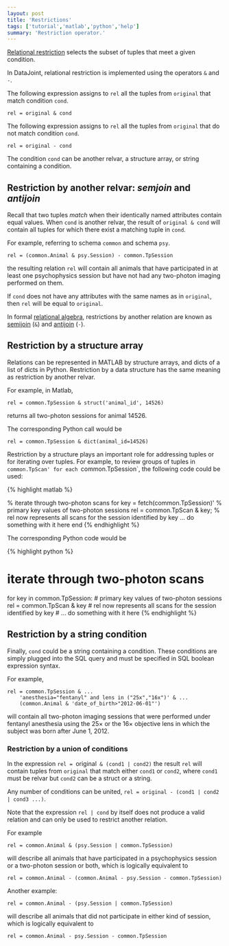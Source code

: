 ```yaml
---
layout: post
title: 'Restrictions'
tags: ['tutorial','matlab','python','help']
summary: 'Restriction operator.'
---
```


[Relational restriction](http://en.wikipedia.org/wiki/Selection_%28relational_algebra%29) selects the subset of tuples that meet a given condition.

In DataJoint, relational restriction is implemented using the operators `&` and `-`. 

The following expression assigns to `rel` all the tuples from `original` that match condition `cond`.

```
rel = original & cond
```

The following expression assigns to `rel` all the tuples from `original` that do not match condition `cond`.

```
rel = original - cond
```

The condition `cond` can be another relvar, a structure array, or string containing a condition.


## Restriction by another relvar: _semjoin_ and _antijoin_

Recall that two tuples _match_ when their identically named attributes contain equal values.  When `cond` is another relvar, the result of `original & cond` will contain all tuples for which there exist a matching tuple in `cond`.

For example, referring to schema `common` and schema `psy`. 

```
rel = (common.Animal & psy.Session) - common.TpSession
```
the resulting relation `rel` will contain all animals that have participated in at least one psychophysics session but have not had any two-photon imaging performed on them.

If `cond` does not have any attributes with the same names as in `original`, then `rel` will be equal to `original`. 

In formal [relational algebra](http://en.wikipedia.org/wiki/Relational_algebra), restrictions by another relation are known as [semijoin](http://en.wikipedia.org/wiki/Relational_algebra#Semijoin_.28.E2.8B.89.29.28.E2.8B.8A.29) (`&`) and [antijoin](http://en.wikipedia.org/wiki/Relational_algebra#Antijoin_.28.E2.96.B7.29) (`-`).

## Restriction by a structure array
Relations can be represented in MATLAB by structure arrays, and dicts of a list of dicts in Python.  Restriction by a data structure has the same meaning as restriction by another relvar.  

For example, in Matlab,

```
rel = common.TpSession & struct('animal_id', 14526)
```

returns all two-photon sessions for animal 14526.

The corresponding Python call would be

```
rel = common.TpSession & dict(animal_id=14526)
```

Restriction by a structure plays an important role for addressing tuples or for iterating over tuples. For example, to review groups of tuples in `common.TpScan' for each `common.TpSession`, the following code could be used:

{% highlight matlab %}

% iterate through two-photon scans
for key = fetch(common.TpSession)'   % primary key values of two-photon sessions
    rel = common.TpScan & key;
    % rel now represents all scans for the session identified by key
    ... do something with it here
end
{% endhighlight %}

The corresponding Python code would be 

{% highlight python %}

# iterate through two-photon scans
for key in common.TpSession:   # primary key values of two-photon sessions
    rel = common.TpScan & key
    # rel now represents all scans for the session identified by key
    # ... do something with it here
{% endhighlight %}


## Restriction by a string condition

Finally, `cond` could be a string containing a condition. These conditions are simply plugged into the SQL query and must be specified in SQL boolean expression syntax.

For example,

```
rel = common.TpSession & ...
    'anesthesia="fentanyl" and lens in ("25x","16x")' & ...
    (common.Animal & 'date_of_birth>"2012-06-01"')
```

will contain all two-photon imaging sessions that were performed under fentanyl anesthesia using the 25&times; or the 16&times; objective lens in which the subject was born after June 1, 2012. 

### Restriction by a union of conditions
In the expression `rel = `original` & (cond1 | cond2)` the result `rel` will contain tuples from `original` that match either `cond1` or `cond2`, where `cond1` must be relvar but `cond2` can be a struct or a string. 

Any number of conditions can be united, `rel = original - (cond1 | cond2 | cond3 ...)`.

Note that the expression `rel | cond` by itself does not produce a valid relation and can only be used to restrict another relation.

For example

```
rel = common.Animal & (psy.Session | common.TpSession)
```

will describe all animals that have participated in a psychophysics session or a two-photon session or both, which is logically equivalent to 

```
rel = common.Animal - (common.Animal - psy.Session - common.TpSession)
```

Another example:

```
rel = common.Animal - (psy.Session | common.TpSession)
```

will describe all animals that did not participate in either kind of session, which is logically equivalent to 

```
rel = common.Animal - psy.Session - common.TpSession
```

